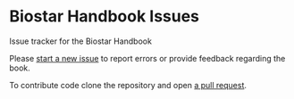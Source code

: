 # Biostar Handbook Issues

Issue tracker for the Biostar Handbook

Please [start a new issue](https://github.com/biostars/biostar-handbook-issues/issues) to report errors or provide feedback regarding the book.

To contribute code clone the repository and open [a pull request][pull].


[pull]: https://help.github.com/articles/about-pull-requests/
